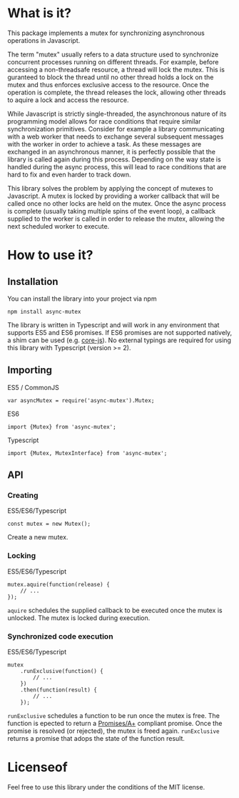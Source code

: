 # What is it?

This package implements a mutex for synchronizing asynchronous operations in
Javascript.

The term "mutex" usually refers to a data structure used to synchronize
concurrent processes running on different threads. For example, before accessing
a non-threadsafe resource, a thread will lock the mutex. This is guranteed
to block the thread until no other thread holds a lock on the mutex and thus
enforces exclusive access to the resource. Once the operation is complete, the
thread releases the lock, allowing other threads to aquire a lock and access the
resource.

While Javascript is strictly single-threaded, the asynchronous nature of its
programming model allows for race conditions that require similar synchronization
primitives. Consider for example a library communicating with a web worker that
needs to exchange several subsequent messages with the worker in order to achieve
a task. As these messages are exchanged in an asynchronous manner, it is perfectly
possible that the library is called again during this process. Depending on the
way state is handled during the async process, this will lead to race conditions
that are hard to fix and even harder to track down.

This library solves the problem by applying the concept of mutexes to Javascript.
A mutex is locked by providing a worker callback that will be called once no other locks
are held on the mutex. Once the async process is complete (usually taking multiple
spins of the event loop), a callback supplied to the worker is called in order
to release the mutex, allowing the next scheduled worker to execute.

# How to use it?

## Installation

You can install the library into your project via npm

    npm install async-mutex

The library is written in Typescript and will work in any environment that
supports ES5 and ES6 promises. If ES6 promises are not supported natively,
a shim can be used (e.g. [core-js](https://github.com/zloirock/core-js)).
No external typings are required for using this library with
Typescript (version >= 2).

## Importing

ES5 / CommonJS

    var asyncMutex = require('async-mutex').Mutex;

ES6

    import {Mutex} from 'async-mutex';

Typescript

    import {Mutex, MutexInterface} from 'async-mutex';

##  API

### Creating

ES5/ES6/Typescript

    const mutex = new Mutex();

Create a new mutex.

### Locking

ES5/ES6/Typescript

    mutex.aquire(function(release) {
        // ...
    });

`aquire` schedules the supplied callback to be executed once the mutex is unlocked.
The mutex is locked during execution.

### Synchronized code execution

ES5/ES6/Typescript

    mutex
        .runExclusive(function() {
            // ...
        })
        .then(function(result) {
            // ...
        });

`runExclusive` schedules a function to be run once the mutex is free. The function
is epected to return a [Promises/A+](https://promisesaplus.com/) compliant promise.
Once the promise is resolved (or rejected), the mutex is freed again. `runExclusive`
returns a promise that adops the state of the function result.

# Licenseof 

Feel free to use this library under the conditions of the MIT license.